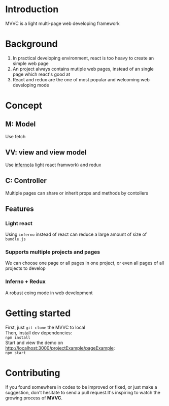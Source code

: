 # Introduction
MVVC is a light multi-page web developing framework

# Background
1. In practical developing environment, react is too heavy to create an simple web page
2. An project always contains mutiple web pages, instead of an single page which react's good at
3. React and redux are the one of most popular and welcoming web developing mode

# Concept
## **M**: Model  
Use fetch
## **VV**: view and view model  
Use [inferno](https://infernojs.org/)(a light react framwork) and redux
## **C**: Controller
Multiple pages can share or inherit props and methods by contollers

## Features
### Light react
Using `inferno` instead of react can reduce a large amount of  size of `bundle.js`
### Supports multiple projects and pages
We can choose one page or all pages in one project, or even all pages of all projects to develop
### Inferno + Redux
A robust coing mode in web development

# Getting started
First, just `git clone` the MVVC to local  
Then, install dev dependencies:   
`npm install`  
Start and view the demo on [http://localhost:3000/projectExample/pageExample](http://localhost:3000/projectExample/pageExample):  
`npm start`


# Contributing
If you found somewhere in codes to be improved or fixed, or just make a suggestion, don't hesitate to send a pull request.It's inspiring to watch the growing process of **MVVC**.
